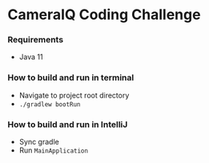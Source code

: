 # CameraIQ Coding Challenge

### Requirements
* Java 11

### How to build and run in terminal
* Navigate to project root directory
* `./gradlew bootRun`

### How to build and run in IntelliJ
* Sync gradle
* Run `MainApplication`